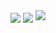 <img align="center" src="https://github-readme-stats.vercel.app/api?username=seen-idc&theme=github_dark&show_icons=true"/>
<img align="center" src="https://github-readme-stats.vercel.app/api/top-langs/?username=seen-idc&theme=github_dark&layout=compact"/>


<a href="https://www.youtube.com/channel/UCB_DJKfNs24ogACFh3EuzKg">
  <img src="https://discord.com/assets/57ee9535485efae7eb923ed4893abb57.svg">
</a>
